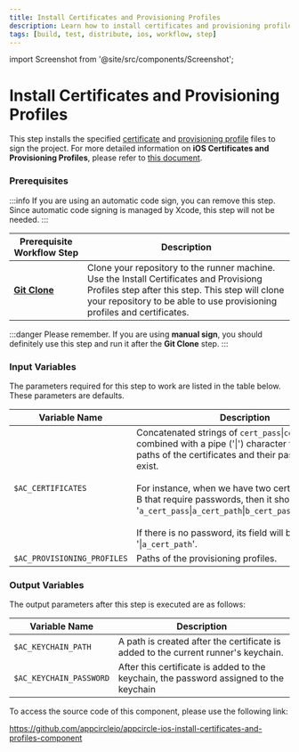 ```yaml
---
title: Install Certificates and Provisioning Profiles
description: Learn how to install certificates and provisioning profiles for iOS distribution in Appcircle.
tags: [build, test, distribute, ios, workflow, step]
---
```


import Screenshot from '@site/src/components/Screenshot';

# Install Certificates and Provisioning Profiles

This step installs the specified [certificate](https://developer.apple.com/support/certificates/) and [provisioning profile](https://developer.apple.com/help/account/manage-profiles/create-a-development-provisioning-profile/) files to sign the project.
For more detailed information on **iOS Certificates and Provisioning Profiles**, please refer to [this document](https://docs.appcircle.io/signing-identities/ios-certificates-and-provisioning-profiles/).

### Prerequisites

:::info
If you are using an automatic code sign, you can remove this step. Since automatic code signing is managed by Xcode, this step will not be needed.
:::

| Prerequisite Workflow Step                                                            | Description                                                                                                                                                                                                            |
| ------------------------------------------------------------------------------------- | ---------------------------------------------------------------------------------------------------------------------------------------------------------------------------------------------------------------------- |
| [**Git Clone**](https://docs.appcircle.io/workflows/common-workflow-steps/#git-clone) | Clone your repository to the runner machine. Use the Install Certificates and Provisiong Profiles step after this step. This step will clone your repository to be able to use provisioning profiles and certificates. |

:::danger
Please remember. If you are using **manual sign**, you should definitely use this step and run it after the **Git Clone** step.
:::

<Screenshot url='https://cdn.appcircle.io/docs/assets/BE2786-cert_order.png' />

### Input Variables

The parameters required for this step to work are listed in the table below. These parameters are defaults.

<Screenshot url='https://cdn.appcircle.io/docs/assets/BE2786-cert_input.png' />

| Variable Name               | Description                                                                                                                                                                                                                                                                                                                                                                                                                        | Status   |
| --------------------------- | ---------------------------------------------------------------------------------------------------------------------------------------------------------------------------------------------------------------------------------------------------------------------------------------------------------------------------------------------------------------------------------------------------------------------------------- | -------- |
| `$AC_CERTIFICATES`          | Concatenated strings of `cert_pass`\|`cert_path` combined with a pipe ('\|') character that have the paths of the certificates and their passwords if they exist. <br/><br/> For instance, when we have two certificates A and B that require passwords, then it should be like '`a_cert_pass`\|`a_cert_path`\|`b_cert_pass`\|`b_cert_path`'. <br/><br/> If there is no password, its field will be empty, like '\|`a_cert_path`'. | Required |
| `$AC_PROVISIONING_PROFILES` | Paths of the provisioning profiles.                                                                                                                                                                                                                                                                                                                                                                                                | Required |

### Output Variables

The output parameters after this step is executed are as follows:

<Screenshot url='https://cdn.appcircle.io/docs/assets/BE2786-cert_output.png' />

| Variable Name           | Description                                                                            |
| ----------------------- | -------------------------------------------------------------------------------------- |
| `$AC_KEYCHAIN_PATH`     | A path is created after the certificate is added to the current runner's keychain.     |
| `$AC_KEYCHAIN_PASSWORD` | After this certificate is added to the keychain, the password assigned to the keychain |

To access the source code of this component, please use the following link:

https://github.com/appcircleio/appcircle-ios-install-certificates-and-profiles-component
